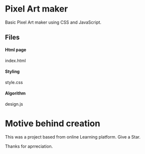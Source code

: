 # Pixel Art maker

Basic Pixel Art maker using CSS and JavaScript.

## Files

#### Html page
index.html

#### Styling
style.css

#### Algorithm
design.js

# Motive behind creation
This was a project based from online Learning platform.
Give a Star.

Thanks for aprreciation.
